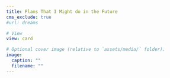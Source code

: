 ```yaml
---
title: Plans That I Might do in the Future
cms_exclude: true
#url: dreams

# View
view: card

# Optional cover image (relative to `assets/media/` folder).
image:
  caption: ""
  filename: ""
---
```

